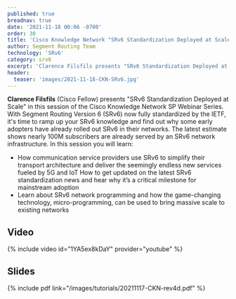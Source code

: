 ```yaml
---
published: true
breadnav: true
date: '2021-11-18 00:06 -0700'
order: 30
title: 'Cisco Knowledge Network "SRv6 Standardization Deployed at Scale"'
author: Segment Routing Team
technology: 'SRv6'
category: srv6
excerpt: 'Clarence Filsfils presents "SRv6 Standardization Deployed at Scale" in the Cisco Knowledge Network SP Webinar Series'
header:
  teaser: 'images/2021-11-18-CKN-SRv6.jpg'
---
```


**Clarence Filsfils** (Cisco Fellow) presents "SRv6 Standardization Deployed at Scale" in this session of the Cisco Knowledge Network SP Webinar Series.<br />
With Segment Routing Version 6 (SRv6) now fully standardized by the IETF, it's time to ramp up your SRv6 knowledge and find out why some early adopters have already rolled out SRv6 in their networks. The latest estimate shows nearly 100M subscribers are already served by an SRv6 network infrastructure. In this session you will learn:
* How communication service providers use SRv6 to simplify their transport architecture and deliver the seemingly endless new services fueled by 5G and IoT
How to get updated on the latest SRv6 standardization news and hear why it’s a critical milestone for mainstream adoption
* Learn about SRv6 network programming and how the game-changing technology, micro-programming, can be used to bring massive scale to existing networks

## Video

{% include video id="1YA5ex8kDaY" provider="youtube" %}

## Slides

{% include pdf link="/images/tutorials/20211117-CKN-rev4d.pdf" %}
